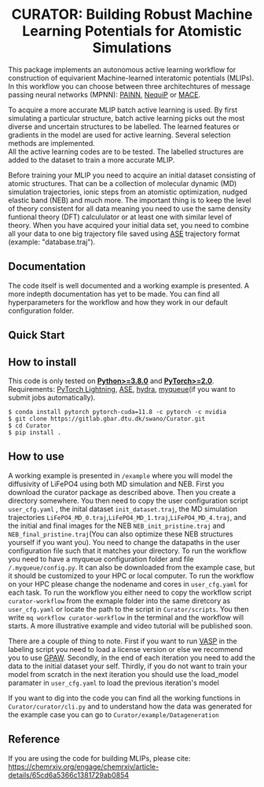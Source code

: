 # <div align="center">CURATOR: Building Robust Machine Learning Potentials for Atomistic Simulations</div>
This package implements an autonomous active learning workflow for construction of equivarient Machine-learned interatomic potentials (MLIPs). In this workflow you can choose between three architechtures of message passing neural networks (MPNN): [PAINN](https://arxiv.org/abs/2102.03150), [NequiP](https://arxiv.org/abs/2101.03164) or [MACE](https://arxiv.org/abs/2206.07697).

To acquire a more accurate MLIP batch active learning is used. By first simulating a particular structure, batch active learning picks out the most diverse and uncertain structures to be labelled. The learned features or gradients in the model are used for active learning. Several selection methods are implemented.  
All the active learning codes are to be tested.
The labelled structures are added to the dataset to train a more accurate MLIP.

Before training your MLIP you need to acquire an initial dataset consisting of atomic structures. That can be a collection of molecular dynamic (MD) simulation trajectories, ionic steps from an atomistic optimization, nudged elastic band (NEB) and much more. The important thing is to keep the level of theory consistent for all data meaning you need to use the same density funtional theory (DFT) calcululator or at least one with similar level of theory. When you have acquired your initial data set, you need to combine all your data to one big trajectory file saved using [ASE](https://iopscience.iop.org/article/10.1088/1361-648X/aa680e) trajectory format (example: "database.traj").

## <div align="left">Documentation</div>
The code itself is well documented and a working example is presented. A more indepth documentation has yet to be made. You can find all hyperparameters for the workflow and how they work in our default configuration folder.

## <div align="left">Quick Start</div>


## <div align="left">How to install</div>

This code is only tested on [**Python>=3.8.0**](https://www.python.org/) and [**PyTorch>=2.0**](https://pytorch.org/get-started/locally/).  
Requirements: [PyTorch Lightning](https://lightning.ai/), [ASE](https://wiki.fysik.dtu.dk/ase/index.html),
[hydra](https://hydra.cc/), [myqueue](https://myqueue.readthedocs.io/en/latest/installation.html)(if you want to submit jobs automatically).

```
$ conda install pytorch pytorch-cuda=11.8 -c pytorch -c nvidia
$ git clone https://gitlab.gbar.dtu.dk/swano/Curator.git
$ cd Curator 
$ pip install .
```

## <div align="left">How to use</div>
A working example is presented in `/example` where you will model the diffusivity of LiFePO4 using both MD simulation and NEB. 
First you download the curator package as described above. Then you create a directory somewhere. You then need to copy the user configuration script `user_cfg.yaml` , the inital dataset `init_dataset.traj`, the MD simulation trajectories `LiFePO4_MD_0.traj`,`LiFePO4_MD_1.traj`,`LiFePO4_MD_4.traj`, and the initial and final images for the NEB `NEB_init_pristine.traj` and `NEB_final_pristine.traj`(You can also optimize these NEB structures yourself if you want you). You need to change the datapaths in the user configuration file such that it matches your directory. To run the workflow you need to have a myqueue configuration folder and file `/.myqueue/config.py`. It can also be downloaded from the example case, but it should be customized to your HPC or local computer. To run the workflow on your HPC please change the nodename and cores in `user_cfg.yaml` for each task. To run the workflow you either need to copy the workflow script `curator-workflow` from the exmaple folder into the same diretcory as `user_cfg.yaml` or locate the path to the script in `Curator/scripts`. You then write `mq workflow curator-workflow` in the terminal and the workflow will starts. A more illustrative example and video tutorial will be published soon. 

There are a couple of thing to note. First if you want to run [VASP](https://www.vasp.at/) in the labeling script you need to load a license version or else we recommend you to use [GPAW](https://wiki.fysik.dtu.dk/gpaw/). Secondly, in the end of each iteration you need to add the data to the initial dataset your self. Thirdly, if you do not want to train your model from scratch in the next iteration you should use the load_model paramater in `user_cfg.yaml` to load the previous iteration's model

If you want to dig into the code you can find all the working functions in `Curator/curator/cli.py` and to understand how the data was generated for the example case you can go to `Curator/example/Datageneration`

## <div align="left">Reference</div>
If you are using the code for building MLIPs, please cite:
https://chemrxiv.org/engage/chemrxiv/article-details/65cd6a5366c1381729ab0854